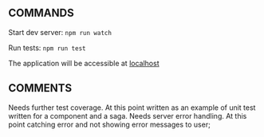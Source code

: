 ## COMMANDS
Start dev server:
`npm run watch`

Run tests:
`npm run test`

The application will be accessible at [localhost](http://localhost:8081)

## COMMENTS
Needs further test coverage. At this point written as an example of unit test written for a component and a saga.
Needs server error handling. At this point catching error and not showing error messages to user;
